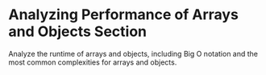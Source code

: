 # Analyzing Performance of Arrays and Objects Section

Analyze the runtime of arrays and objects, including Big O notation and the most
common complexities for arrays and objects.
